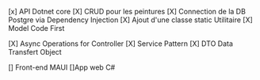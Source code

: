 [x] API Dotnet core
[X] CRUD pour les peintures
[X] Connection de la DB Postgre via Dependency Injection
[X] Ajout d'une classe static Utilitaire
[X] Model Code First

[X] Async Operations for Controller
[X] Service Pattern
[X] DTO Data Transfert Object

[] Front-end MAUI
[]App web C#
